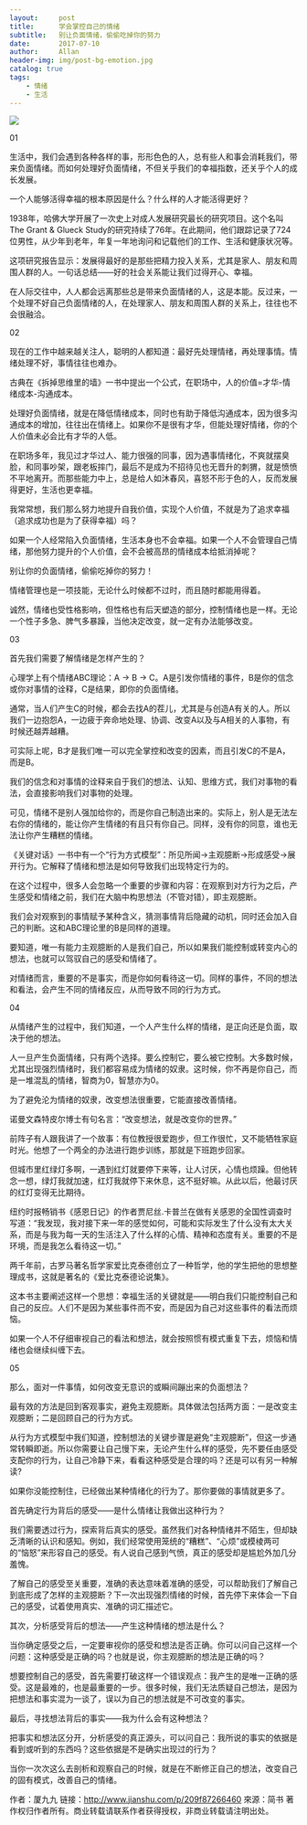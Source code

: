 ```yaml
---
layout:     post
title:      学会掌控自己的情绪
subtitle:   别让负面情绪，偷偷吃掉你的努力
date:       2017-07-10
author:     Allan
header-img: img/post-bg-emotion.jpg
catalog: true
tags:
    - 情绪
    - 生活
---
```


![](http://upload-images.jianshu.io/upload_images/1839401-82b1809c27f04a7d.png?imageMogr2/auto-orient/strip%7CimageView2/2/w/506)

01

生活中，我们会遇到各种各样的事，形形色色的人，总有些人和事会消耗我们，带来负面情绪。而如何处理好负面情绪，不但关乎我们的幸福指数，还关乎个人的成长发展。

一个人能够活得幸福的根本原因是什么？什么样的人才能活得更好？

1938年，哈佛大学开展了一次史上对成人发展研究最长的研究项目。这个名叫The Grant & Glueck Study的研究持续了76年。在此期间，他们跟踪记录了724位男性，从少年到老年，年复一年地询问和记载他们的工作、生活和健康状况等。

这项研究报告显示：发展得最好的是那些把精力投入关系，尤其是家人、朋友和周围人群的人。一句话总结——好的社会关系能让我们过得开心、幸福。

在人际交往中，人人都会远离那些总是带来负面情绪的人，这是本能。反过来，一个处理不好自己负面情绪的人，在处理家人、朋友和周围人群的关系上，往往也不会很融洽。

02

现在的工作中越来越关注人，聪明的人都知道：最好先处理情绪，再处理事情。情绪处理不好，事情往往也难办。

古典在《拆掉思维里的墙》一书中提出一个公式，在职场中，人的价值=才华-情绪成本-沟通成本。

处理好负面情绪，就是在降低情绪成本，同时也有助于降低沟通成本，因为很多沟通成本的增加，往往出在情绪上。如果你不是很有才华，但能处理好情绪，你的个人价值未必会比有才华的人低。

在职场多年，我见过才华过人、能力很强的同事，因为遇事情绪化，不爽就摆臭脸，和同事吵架，跟老板摔门，最后不是成为不招待见也无晋升的刺猬，就是愤愤不平地离开。而那些能力中上，总是给人如沐春风，喜怒不形于色的人，反而发展得更好，生活也更幸福。

我常常想，我们那么努力地提升自我价值，实现个人价值，不就是为了追求幸福（追求成功也是为了获得幸福）吗？

如果一个人经常陷入负面情绪，生活本身也不会幸福。如果一个人不会管理自己情绪，那他努力提升的个人价值，会不会被高昂的情绪成本给抵消掉呢？

别让你的负面情绪，偷偷吃掉你的努力！

情绪管理也是一项技能，无论什么时候都不过时，而且随时都能用得着。

诚然，情绪也受性格影响，但性格也有后天塑造的部分，控制情绪也是一样。无论一个性子多急、脾气多暴躁，当他决定改变，就一定有办法能够改变。

03

首先我们需要了解情绪是怎样产生的？

心理学上有个情绪ABC理论：A → B → C。A是引发你情绪的事件，B是你的信念或你对事情的诠释，C是结果，即你的负面情绪。

通常，当人们产生C的时候，都会去找A的茬儿，尤其是与创造A有关的人。所以我们一边抱怨A，一边疲于奔命地处理、协调、改变A以及与A相关的人事物，有时候还越弄越糟。

可实际上呢，B才是我们唯一可以完全掌控和改变的因素，而且引发C的不是A，而是B。

我们的信念和对事情的诠释来自于我们的想法、认知、思维方式，我们对事物的看法，会直接影响我们对事物的处理。

可见，情绪不是别人强加给你的，而是你自己制造出来的。实际上，别人是无法左右你的情绪的，能让你产生情绪的有且只有你自己。同样，没有你的同意，谁也无法让你产生糟糕的情绪。

《关键对话》一书中有一个“行为方式模型”：所见所闻→主观臆断→形成感受→展开行为。它解释了情绪和想法是如何导致我们出现特定行为的。

在这个过程中，很多人会忽略一个重要的步骤和内容：在观察到对方行为之后，产生感受和情绪之前，我们在大脑中构思想法（不管对错），即主观臆断。

我们会对观察到的事情赋予某种含义，猜测事情背后隐藏的动机，同时还会加入自己的判断。这和ABC理论里的B是同样的道理。

要知道，唯一有能力主观臆断的人是我们自己，所以如果我们能控制或转变内心的想法，也就可以驾驭自己的感受和情绪了。

对情绪而言，重要的不是事实，而是你如何看待这一切。同样的事件，不同的想法和看法，会产生不同的情绪反应，从而导致不同的行为方式。

04

从情绪产生的过程中，我们知道，一个人产生什么样的情绪，是正向还是负面，取决于他的想法。

人一旦产生负面情绪，只有两个选择。要么控制它，要么被它控制。大多数时候，尤其出现强烈情绪时，我们都容易成为情绪的奴隶。这时候，你不再是你自己，而是一堆混乱的情绪，智商为0，智慧亦为0。

为了避免沦为情绪的奴隶，改变想法很重要，它能直接改善情绪。

诺曼文森特皮尔博士有句名言：“改变想法，就是改变你的世界。”

前阵子有人跟我讲了一个故事：有位教授很爱跑步，但工作很忙，又不能牺牲家庭时光。他想了一个两全的办法进行跑步训练，那就是下班跑步回家。

但城市里红绿灯多啊，一遇到红灯就要停下来等，让人讨厌，心情也烦躁。但他转念一想，绿灯我就加速，红灯我就停下来休息，这不挺好嘛。从此以后，他最讨厌的红灯变得无比期待。

纽约时报畅销书《感恩日记》的作者贾尼丝.卡普兰在做有关感恩的全国性调查时写道：“我发现，我对接下来一年的感觉如何，可能和实际发生了什么没有太大关系，而是与我为每一天的生活注入了什么样的心情、精神和态度有关。重要的不是环境，而是我怎么看待这一切。”

两千年前，古罗马著名哲学家爱比克泰德创立了一种哲学，他的学生把他的思想整理成书，这就是著名的《爱比克泰德论说集》。

这本书主要阐述这样一个思想：幸福生活的关键就是——明白我们只能控制自己和自己的反应。人们不是因为某些事件而不安，而是因为自己对这些事件的看法而烦恼。

如果一个人不仔细审视自己的看法和想法，就会按照惯有模式重复下去，烦恼和情绪也会继续纠缠下去。

05

那么，面对一件事情，如何改变无意识的或瞬间蹦出来的负面想法？

最有效的方法是回到客观事实，避免主观臆断。具体做法包括两方面：一是改变主观臆断；二是回顾自己的行为方式。

从行为方式模型中我们知道，控制想法的关键步骤是避免“主观臆断”，但这一步通常转瞬即逝。所以你需要让自己慢下来，无论产生什么样的感受，先不要任由感受支配你的行为，让自己冷静下来，看看这种感受是合理的吗？还是可以有另一种解读?

如果你没能控制住，已经做出某种情绪化的行为了。那你要做的事情就更多了。

首先确定行为背后的感受——是什么情绪让我做出这种行为？

我们需要透过行为，探索背后真实的感受。虽然我们对各种情绪并不陌生，但却缺乏清晰的认识和感知。例如，我们经常使用笼统的“糟糕”、“心烦”或模棱两可的“恼怒”来形容自己的感受。有人说自己感到气愤，真正的感受却是尴尬外加几分羞愧。

了解自己的感受至关重要，准确的表达意味着准确的感受，可以帮助我们了解自己到底形成了怎样的主观臆断？下一次出现强烈情绪的时候，首先停下来体会一下自己的感受，试着使用真实、准确的词汇描述它。

其次，分析感受背后的想法——产生这种情绪的想法是什么？

当你确定感受之后，一定要审视你的感受和想法是否正确。你可以问自己这样一个问题：这种感受是正确的吗？也就是说，你主观臆断的想法是正确的吗？

想要控制自己的感受，首先需要打破这样一个错误观点：我产生的是唯一正确的感受。这是最难的，也是最重要的一步。很多时候，我们无法质疑自己想法，是因为把想法和事实混为一谈了，误以为自己的想法就是不可改变的事实。

最后，寻找想法背后的事实——我为什么会有这种想法？

把事实和想法区分开，分析感受的真正源头，可以问自己：我所说的事实的依据是看到或听到的东西吗？这些依据是不是确实出现过的行为？

当你一次次这么去剖析和观察自己的时候，就是在不断修正自己的想法，改变自己的固有模式，改善自己的情绪。

作者：厦九九
链接：http://www.jianshu.com/p/209f87266460
來源：简书
著作权归作者所有。商业转载请联系作者获得授权，非商业转载请注明出处。